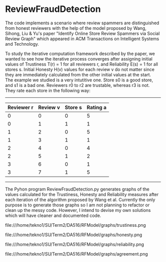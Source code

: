 # ReviewFraudDetection

The code implements a scenario where review spammers are distinguished from honest reviewers with the help of the model proposed by Wang, Sihong, Liu & Yu's paper "Identify Online Store Review Spammers via Social Review Graph" which appeared in ACM Transactions on Intelligent Systems and Technology.

To study the iterative computation framework described by the paper, we wanted to see how the iterative process converges after assigning initial values of Trustiness T(r) = 1 for all reviewers r, and Reliability E(s) = 1 for all stores s. Initial Honesty H(v) values for each review v do not matter since they are immediately calculated from the other initial values at the start.  
The example we studied is a very intutitive one. Store s0 is a good store, and s1 is a bad one. Reviewers r0 to r2 are trustable, whereas r3 is not. They rate each store in the following way: 
 _____________________________________________
| Reviewer r| Review v | Store s  | Rating a  |
|-----------|----------|----------|-----------|
|     0     |     0    |    0     |     5     |
|     0     |     1    |    1     |     1     |
|     1     |     2    |    0     |     5     |
|     1     |     3    |    1     |     1     |
|     2     |     4    |    0     |     4     |
|     2     |     5    |    1     |     2     |
|     3     |     6    |    0     |     1     |
|     3     |     7    |    1     |     5     |
______________________________________________

The Pyhon program ReviewFraudDetection.py generates graphs of the values calculated for the Trustiness, Honesty and Reliability measures after each iteration of the algorithm proposed by Wang et al. Currently the only purpose is to generate those graphs so I am not planning to refactor or clean up the messy code. However, I intend to devise my own solutions which will have cleaner and documented code.   

file:///home/tekno1/SU/Term2/DA516/RFModel/graphs/trustiness.png

file:///home/tekno1/SU/Term2/DA516/RFModel/graphs/honesty.png

file:///home/tekno1/SU/Term2/DA516/RFModel/graphs/reliability.png

file:///home/tekno1/SU/Term2/DA516/RFModel/graphs/agreement.png
